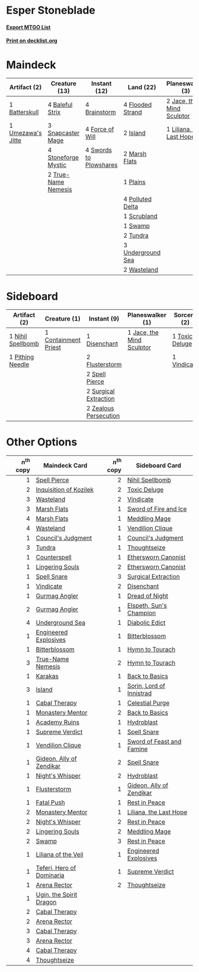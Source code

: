 # Esper Stoneblade

#### [Export MTGO List](../collection/Esper%20Stoneblade/Esper%20Stoneblade.txt)
#### [Print on decklist.org](http://decklist.org/?deckmain=4%09Baleful%20Strix%0A1%09Batterskull%0A4%09Brainstorm%0A4%09Flooded%20Strand%0A4%09Force%20of%20Will%0A1%09Inquisition%20of%20Kozilek%0A2%09Island%0A2%09Jace,%20the%20Mind%20Sculptor%0A1%09Liliana,%20the%20Last%20Hope%0A2%09Marsh%20Flats%0A1%09Plains%0A4%09Polluted%20Delta%0A4%09Ponder%0A1%09Scrubland%0A3%09Snapcaster%20Mage%0A4%09Stoneforge%20Mystic%0A1%09Swamp%0A4%09Swords%20to%20Plowshares%0A3%09Thoughtseize%0A2%09True-Name%20Nemesis%0A2%09Tundra%0A1%09Umezawa's%20Jitte%0A3%09Underground%20Sea%0A2%09Wasteland&deckside=1%09Containment%20Priest%0A1%09Disenchant%0A2%09Flusterstorm%0A1%09Jace,%20the%20Mind%20Sculptor%0A1%09Nihil%20Spellbomb%0A1%09Pithing%20Needle%0A2%09Spell%20Pierce%0A2%09Surgical%20Extraction%0A1%09Toxic%20Deluge%0A1%09Vindicate%0A2%09Zealous%20Persecution)
# Maindeck

|                                        Artifact (2)                                        |                                        Creature (13)                                         |                                          Instant (12)                                           |                                         Land (22)                                          |                                          Planeswalker (3)                                          |                                            Sorcery (8)                                            |
|--------------------------------------------------------------------------------------------|----------------------------------------------------------------------------------------------|-------------------------------------------------------------------------------------------------|--------------------------------------------------------------------------------------------|----------------------------------------------------------------------------------------------------|---------------------------------------------------------------------------------------------------|
|1 [Batterskull](http://gatherer.wizards.com/Pages/Card/Details.aspx?multiverseid=233055)    |4 [Baleful Strix](http://gatherer.wizards.com/Pages/Card/Details.aspx?multiverseid=423507)    |4 [Brainstorm](http://gatherer.wizards.com/Pages/Card/Details.aspx?multiverseid=382871)          |4 [Flooded Strand](http://gatherer.wizards.com/Pages/Card/Details.aspx?multiverseid=405098) |2 [Jace, the Mind Sculptor](http://gatherer.wizards.com/Pages/Card/Details.aspx?multiverseid=382979)|1 [Inquisition of Kozilek](http://gatherer.wizards.com/Pages/Card/Details.aspx?multiverseid=425900)|
|1 [Umezawa's Jitte](http://gatherer.wizards.com/Pages/Card/Details.aspx?multiverseid=416756)|3 [Snapcaster Mage](http://gatherer.wizards.com/Pages/Card/Details.aspx?multiverseid=425875)  |4 [Force of Will](http://gatherer.wizards.com/Pages/Card/Details.aspx?multiverseid=382943)       |2 [Island](http://gatherer.wizards.com/Pages/Card/Details.aspx?multiverseid=439602)         |1 [Liliana, the Last Hope](http://gatherer.wizards.com/Pages/Card/Details.aspx?multiverseid=414388) |4 [Ponder](http://gatherer.wizards.com/Pages/Card/Details.aspx?multiverseid=451051)                |
|                                                                                            |4 [Stoneforge Mystic](http://gatherer.wizards.com/Pages/Card/Details.aspx?multiverseid=198383)|4 [Swords to Plowshares](http://gatherer.wizards.com/Pages/Card/Details.aspx?multiverseid=383119)|2 [Marsh Flats](http://gatherer.wizards.com/Pages/Card/Details.aspx?multiverseid=426064)    |                                                                                                    |3 [Thoughtseize](http://gatherer.wizards.com/Pages/Card/Details.aspx?multiverseid=438676)          |
|                                                                                            |2 [True-Name Nemesis](http://gatherer.wizards.com/Pages/Card/Details.aspx?multiverseid=376562)|                                                                                                 |1 [Plains](http://gatherer.wizards.com/Pages/Card/Details.aspx?multiverseid=439601)         |                                                                                                    |                                                                                                   |
|                                                                                            |                                                                                              |                                                                                                 |4 [Polluted Delta](http://gatherer.wizards.com/Pages/Card/Details.aspx?multiverseid=405104) |                                                                                                    |                                                                                                   |
|                                                                                            |                                                                                              |                                                                                                 |1 [Scrubland](http://gatherer.wizards.com/Pages/Card/Details.aspx?multiverseid=383083)      |                                                                                                    |                                                                                                   |
|                                                                                            |                                                                                              |                                                                                                 |1 [Swamp](http://gatherer.wizards.com/Pages/Card/Details.aspx?multiverseid=439603)          |                                                                                                    |                                                                                                   |
|                                                                                            |                                                                                              |                                                                                                 |2 [Tundra](http://gatherer.wizards.com/Pages/Card/Details.aspx?multiverseid=383139)         |                                                                                                    |                                                                                                   |
|                                                                                            |                                                                                              |                                                                                                 |3 [Underground Sea](http://gatherer.wizards.com/Pages/Card/Details.aspx?multiverseid=383142)|                                                                                                    |                                                                                                   |
|                                                                                            |                                                                                              |                                                                                                 |2 [Wasteland](http://gatherer.wizards.com/Pages/Card/Details.aspx?multiverseid=413790)      |                                                                                                    |                                                                                                   |


# Sideboard

|                                        Artifact (2)                                        |                                         Creature (1)                                          |                                          Instant (9)                                           |                                          Planeswalker (1)                                          |                                       Sorcery (2)                                       |
|--------------------------------------------------------------------------------------------|-----------------------------------------------------------------------------------------------|------------------------------------------------------------------------------------------------|----------------------------------------------------------------------------------------------------|-----------------------------------------------------------------------------------------|
|1 [Nihil Spellbomb](http://gatherer.wizards.com/Pages/Card/Details.aspx?multiverseid=442215)|1 [Containment Priest](http://gatherer.wizards.com/Pages/Card/Details.aspx?multiverseid=429862)|1 [Disenchant](http://gatherer.wizards.com/Pages/Card/Details.aspx?multiverseid=201162)         |1 [Jace, the Mind Sculptor](http://gatherer.wizards.com/Pages/Card/Details.aspx?multiverseid=382979)|1 [Toxic Deluge](http://gatherer.wizards.com/Pages/Card/Details.aspx?multiverseid=413650)|
|1 [Pithing Needle](http://gatherer.wizards.com/Pages/Card/Details.aspx?multiverseid=425815) |                                                                                               |2 [Flusterstorm](http://gatherer.wizards.com/Pages/Card/Details.aspx?multiverseid=382942)       |                                                                                                    |1 [Vindicate](http://gatherer.wizards.com/Pages/Card/Details.aspx?multiverseid=413752)   |
|                                                                                            |                                                                                               |2 [Spell Pierce](http://gatherer.wizards.com/Pages/Card/Details.aspx?multiverseid=425876)       |                                                                                                    |                                                                                         |
|                                                                                            |                                                                                               |2 [Surgical Extraction](http://gatherer.wizards.com/Pages/Card/Details.aspx?multiverseid=397706)|                                                                                                    |                                                                                         |
|                                                                                            |                                                                                               |2 [Zealous Persecution](http://gatherer.wizards.com/Pages/Card/Details.aspx?multiverseid=413755)|                                                                                                    |                                                                                         |


# Other Options

|*n*<sup>th</sup> copy|                                           Maindeck Card                                            |*n*<sup>th</sup> copy|                                           Sideboard Card                                           |
|--------------------:|----------------------------------------------------------------------------------------------------|--------------------:|----------------------------------------------------------------------------------------------------|
|                    1|[Spell Pierce](http://gatherer.wizards.com/Pages/Card/Details.aspx?multiverseid=425876)             |                    2|[Nihil Spellbomb](http://gatherer.wizards.com/Pages/Card/Details.aspx?multiverseid=442215)          |
|                    2|[Inquisition of Kozilek](http://gatherer.wizards.com/Pages/Card/Details.aspx?multiverseid=425900)   |                    2|[Toxic Deluge](http://gatherer.wizards.com/Pages/Card/Details.aspx?multiverseid=413650)             |
|                    3|[Wasteland](http://gatherer.wizards.com/Pages/Card/Details.aspx?multiverseid=413790)                |                    2|[Vindicate](http://gatherer.wizards.com/Pages/Card/Details.aspx?multiverseid=413752)                |
|                    3|[Marsh Flats](http://gatherer.wizards.com/Pages/Card/Details.aspx?multiverseid=426064)              |                    1|[Sword of Fire and Ice](http://gatherer.wizards.com/Pages/Card/Details.aspx?multiverseid=370471)    |
|                    4|[Marsh Flats](http://gatherer.wizards.com/Pages/Card/Details.aspx?multiverseid=426064)              |                    1|[Meddling Mage](http://gatherer.wizards.com/Pages/Card/Details.aspx?multiverseid=26591)             |
|                    4|[Wasteland](http://gatherer.wizards.com/Pages/Card/Details.aspx?multiverseid=413790)                |                    1|[Vendilion Clique](http://gatherer.wizards.com/Pages/Card/Details.aspx?multiverseid=370390)         |
|                    1|[Council's Judgment](http://gatherer.wizards.com/Pages/Card/Details.aspx?multiverseid=382896)       |                    1|[Council's Judgment](http://gatherer.wizards.com/Pages/Card/Details.aspx?multiverseid=382896)       |
|                    3|[Tundra](http://gatherer.wizards.com/Pages/Card/Details.aspx?multiverseid=383139)                   |                    1|[Thoughtseize](http://gatherer.wizards.com/Pages/Card/Details.aspx?multiverseid=438676)             |
|                    1|[Counterspell](http://gatherer.wizards.com/Pages/Card/Details.aspx?multiverseid=382897)             |                    1|[Ethersworn Canonist](http://gatherer.wizards.com/Pages/Card/Details.aspx?multiverseid=370504)      |
|                    1|[Lingering Souls](http://gatherer.wizards.com/Pages/Card/Details.aspx?multiverseid=425837)          |                    2|[Ethersworn Canonist](http://gatherer.wizards.com/Pages/Card/Details.aspx?multiverseid=370504)      |
|                    1|[Spell Snare](http://gatherer.wizards.com/Pages/Card/Details.aspx?multiverseid=370447)              |                    3|[Surgical Extraction](http://gatherer.wizards.com/Pages/Card/Details.aspx?multiverseid=397706)      |
|                    1|[Vindicate](http://gatherer.wizards.com/Pages/Card/Details.aspx?multiverseid=413752)                |                    2|[Disenchant](http://gatherer.wizards.com/Pages/Card/Details.aspx?multiverseid=201162)               |
|                    1|[Gurmag Angler](http://gatherer.wizards.com/Pages/Card/Details.aspx?multiverseid=391850)            |                    1|[Dread of Night](http://gatherer.wizards.com/Pages/Card/Details.aspx?multiverseid=4658)             |
|                    2|[Gurmag Angler](http://gatherer.wizards.com/Pages/Card/Details.aspx?multiverseid=391850)            |                    1|[Elspeth, Sun's Champion](http://gatherer.wizards.com/Pages/Card/Details.aspx?multiverseid=394361)  |
|                    4|[Underground Sea](http://gatherer.wizards.com/Pages/Card/Details.aspx?multiverseid=383142)          |                    1|[Diabolic Edict](http://gatherer.wizards.com/Pages/Card/Details.aspx?multiverseid=442074)           |
|                    1|[Engineered Explosives](http://gatherer.wizards.com/Pages/Card/Details.aspx?multiverseid=370549)    |                    1|[Bitterblossom](http://gatherer.wizards.com/Pages/Card/Details.aspx?multiverseid=397701)            |
|                    1|[Bitterblossom](http://gatherer.wizards.com/Pages/Card/Details.aspx?multiverseid=397701)            |                    1|[Hymn to Tourach](http://gatherer.wizards.com/Pages/Card/Details.aspx?multiverseid=382976)          |
|                    3|[True-Name Nemesis](http://gatherer.wizards.com/Pages/Card/Details.aspx?multiverseid=376562)        |                    2|[Hymn to Tourach](http://gatherer.wizards.com/Pages/Card/Details.aspx?multiverseid=382976)          |
|                    1|[Karakas](http://gatherer.wizards.com/Pages/Card/Details.aspx?multiverseid=201198)                  |                    1|[Back to Basics](http://gatherer.wizards.com/Pages/Card/Details.aspx?multiverseid=5711)             |
|                    3|[Island](http://gatherer.wizards.com/Pages/Card/Details.aspx?multiverseid=439602)                   |                    1|[Sorin, Lord of Innistrad](http://gatherer.wizards.com/Pages/Card/Details.aspx?multiverseid=368535) |
|                    1|[Cabal Therapy](http://gatherer.wizards.com/Pages/Card/Details.aspx?multiverseid=265166)            |                    1|[Celestial Purge](http://gatherer.wizards.com/Pages/Card/Details.aspx?multiverseid=397699)          |
|                    1|[Monastery Mentor](http://gatherer.wizards.com/Pages/Card/Details.aspx?multiverseid=391883)         |                    2|[Back to Basics](http://gatherer.wizards.com/Pages/Card/Details.aspx?multiverseid=5711)             |
|                    1|[Academy Ruins](http://gatherer.wizards.com/Pages/Card/Details.aspx?multiverseid=370424)            |                    1|[Hydroblast](http://gatherer.wizards.com/Pages/Card/Details.aspx?multiverseid=159231)               |
|                    1|[Supreme Verdict](http://gatherer.wizards.com/Pages/Card/Details.aspx?multiverseid=438776)          |                    1|[Spell Snare](http://gatherer.wizards.com/Pages/Card/Details.aspx?multiverseid=370447)              |
|                    1|[Vendilion Clique](http://gatherer.wizards.com/Pages/Card/Details.aspx?multiverseid=370390)         |                    1|[Sword of Feast and Famine](http://gatherer.wizards.com/Pages/Card/Details.aspx?multiverseid=420615)|
|                    1|[Gideon, Ally of Zendikar](http://gatherer.wizards.com/Pages/Card/Details.aspx?multiverseid=401897) |                    2|[Spell Snare](http://gatherer.wizards.com/Pages/Card/Details.aspx?multiverseid=370447)              |
|                    1|[Night's Whisper](http://gatherer.wizards.com/Pages/Card/Details.aspx?multiverseid=413642)          |                    2|[Hydroblast](http://gatherer.wizards.com/Pages/Card/Details.aspx?multiverseid=159231)               |
|                    1|[Flusterstorm](http://gatherer.wizards.com/Pages/Card/Details.aspx?multiverseid=382942)             |                    1|[Gideon, Ally of Zendikar](http://gatherer.wizards.com/Pages/Card/Details.aspx?multiverseid=401897) |
|                    1|[Fatal Push](http://gatherer.wizards.com/Pages/Card/Details.aspx?multiverseid=423724)               |                    1|[Rest in Peace](http://gatherer.wizards.com/Pages/Card/Details.aspx?multiverseid=442021)            |
|                    2|[Monastery Mentor](http://gatherer.wizards.com/Pages/Card/Details.aspx?multiverseid=391883)         |                    1|[Liliana, the Last Hope](http://gatherer.wizards.com/Pages/Card/Details.aspx?multiverseid=414388)   |
|                    2|[Night's Whisper](http://gatherer.wizards.com/Pages/Card/Details.aspx?multiverseid=413642)          |                    2|[Rest in Peace](http://gatherer.wizards.com/Pages/Card/Details.aspx?multiverseid=442021)            |
|                    2|[Lingering Souls](http://gatherer.wizards.com/Pages/Card/Details.aspx?multiverseid=425837)          |                    2|[Meddling Mage](http://gatherer.wizards.com/Pages/Card/Details.aspx?multiverseid=26591)             |
|                    2|[Swamp](http://gatherer.wizards.com/Pages/Card/Details.aspx?multiverseid=439603)                    |                    3|[Rest in Peace](http://gatherer.wizards.com/Pages/Card/Details.aspx?multiverseid=442021)            |
|                    1|[Liliana of the Veil](http://gatherer.wizards.com/Pages/Card/Details.aspx?multiverseid=425901)      |                    1|[Engineered Explosives](http://gatherer.wizards.com/Pages/Card/Details.aspx?multiverseid=370549)    |
|                    1|[Teferi, Hero of Dominaria](http://gatherer.wizards.com/Pages/Card/Details.aspx?multiverseid=443095)|                    1|[Supreme Verdict](http://gatherer.wizards.com/Pages/Card/Details.aspx?multiverseid=438776)          |
|                    1|[Arena Rector](http://gatherer.wizards.com/Pages/Card/Details.aspx?multiverseid=445991)             |                    2|[Thoughtseize](http://gatherer.wizards.com/Pages/Card/Details.aspx?multiverseid=438676)             |
|                    1|[Ugin, the Spirit Dragon](http://gatherer.wizards.com/Pages/Card/Details.aspx?multiverseid=394086)  |                     |                                                                                                    |
|                    2|[Cabal Therapy](http://gatherer.wizards.com/Pages/Card/Details.aspx?multiverseid=265166)            |                     |                                                                                                    |
|                    2|[Arena Rector](http://gatherer.wizards.com/Pages/Card/Details.aspx?multiverseid=445991)             |                     |                                                                                                    |
|                    3|[Cabal Therapy](http://gatherer.wizards.com/Pages/Card/Details.aspx?multiverseid=265166)            |                     |                                                                                                    |
|                    3|[Arena Rector](http://gatherer.wizards.com/Pages/Card/Details.aspx?multiverseid=445991)             |                     |                                                                                                    |
|                    4|[Cabal Therapy](http://gatherer.wizards.com/Pages/Card/Details.aspx?multiverseid=265166)            |                     |                                                                                                    |
|                    4|[Thoughtseize](http://gatherer.wizards.com/Pages/Card/Details.aspx?multiverseid=438676)             |                     |                                                                                                    |

